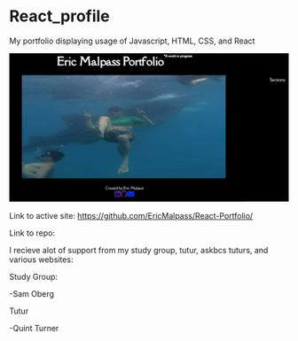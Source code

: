 # React_profile
My portfolio displaying usage of Javascript, HTML, CSS, and React 

![Screenshots](./src/images/screenshot.PNG)

Link to active site:
https://github.com/EricMalpass/React-Portfolio/

Link to repo:


I recieve alot of support from my study group, tutur, askbcs tuturs, and various websites: 

Study Group:

-Sam Oberg


Tutur

-Quint Turner

